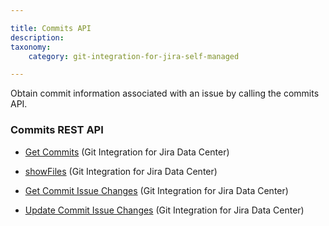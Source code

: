 ```yaml
---

title: Commits API
description:
taxonomy:
    category: git-integration-for-jira-self-managed

---
```

Obtain commit information associated with an issue by calling the commits API.

### Commits REST API

*   [Get Commits](/git-integration-for-jira-self-managed/Get-Commits) (Git Integration for Jira Data Center)

*   [showFiles](/git-integration-for-jira-self-managed/showFiles) (Git Integration for Jira Data Center)

*   [Get Commit Issue Changes](/git-integration-for-jira-self-managed/get-commit-issue-changes/) (Git Integration for Jira Data Center)

*   [Update Commit Issue Changes](/git-integration-for-jira-self-managed/update-commit-issue-changes/) (Git Integration for Jira Data Center)